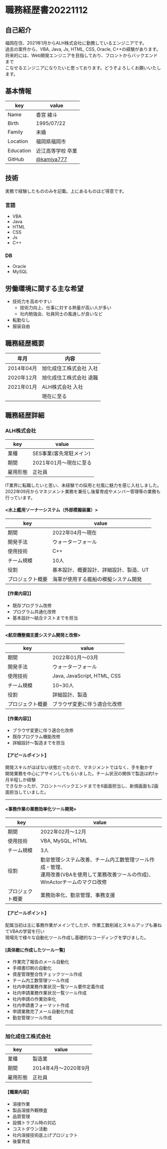 # 職務経歴書20221112

## 自己紹介
福岡在住、2021年1月からALH株式会社に勤務しているエンジニアです。<br>
過去の案件から、VBA, Java, Js, HTML, CSS, Oracle, C++の経験があります。<br>
将来的には、Web開発エンジニアを目指しており、フロントからバックエンドまで<br>
こなせるエンジニアになりたいと思っております。どうぞよろしくお願いいたします。

## 基本情報
|key|value|
|----|----|
|Name|香宮 綾斗|
|Birth|1995/07/22|
|Family|未婚|
|Location|福岡県福岡市|
|Education|近江高等学校 卒業|
|GitHub|[@kamiya777](https://github.com/kamiya777)|

## 技術
実務で経験したもののみを記載。上にあるものほど得意です。
### 言語
- VBA
- Java
- HTML
- CSS
- Js
- C++

### DB
- Oracle
- MySQL

## 労働環境に関する主な希望
- 技術力を高めやすい
   - 技術力向上、仕事に対する熱量が高い人が多い
   - 社内勉強会、社員同士の風通しが良いなど
- 転勤なし
- 服装自由

## 職務経歴概要
|年月|内容|
|-----|--------|
|2014年04月|旭化成住工株式会社 入社|
|2020年12月|旭化成住工株式会社 退職|
|2021年01月|ALH株式会社 入社|
||現在に至る|

## 職務経歴詳細
### ALH株式会社
|key|value|
|----|----|
|業種|SES事業(客先常駐メイン)|
|期間|2021年01月〜現在に至る|
|雇用形態|正社員|

IT業界に転職したいと思い、未経験での採用と社風に魅力を感じ入社しました。<br>
2022年09月からマネジメント業務を兼任し後輩育成やメンバー管理等の業務も行っています。

#### <水上艦用ソーナーシステム（外部模擬装置）>
|key|value|
|----|----|
|期間|2022年04月〜現在|
|開発手法|ウォーターフォール|
|使用技術|C++|
|チーム規模|10人|
|役割|基本設計、概要設計、詳細設計、製造、UT|
|プロジェクト概要|海軍が使用する艦船の模擬システム開発|
#### 【作業内容】】
- 既存プログラム改修
- プログラム共通化改修
- 基本設計〜結合テストまでを担当
---

#### <航空機整備支援システム開発と改修>
|key|value|
|----|----|
|期間|2022年01月〜03月|
|開発手法|ウォーターフォール|
|使用技術|Java, JavaScript, HTML, CSS|
|チーム規模|10~30人|
|役割|詳細設計、製造|
|プロジェクト概要|ブラウザ変更に伴う適合化改修|
#### 【作業内容】】
- ブラウザ変更に伴う適合化改修
- 既存プログラム機能改修
- 詳細設計〜製造までを担当
#### 【アピールポイント】
開発スキルがほぼない状態だったので、マネジメントではなく、手を動かす<br>
開発業務を中心にアサインしてもらいました。チーム状況の関係で製造は約1ヶ月半程しか経験<br>
できなかったが、フロント～バックエンドまでを6画面担当し、新規画面も2画面担当していました。

---

#### <事務作業の業務効率化ツール開発>
|key|value|
|----|----|
|期間|2022年02月〜12月|
|使用技術|VBA, MySQL, HTML|
|チーム規模|3人|
|役割|勤怠管理システム改善、チーム内工数管理ツール作成・管理、<br>運用改善(VBAを使用して業務改善ツールの作成)、WinActorチームのマクロ改修 |
|プロジェクト概要|業務効率化、勤怠管理、事務支援|
#### 【アピールポイント】
配属当初は主に事務作業がメインでしたが、作業工数削減とスキルアップも兼ねてVBAの学習を行い<br>
現場先で様々な自動化ツール作成し基礎的なコーディングを学びました。

#### [具体敵に作成したツール一覧]
- 作業完了報告のメール自動化
- 手順書印刷の自動化
- 資産管理整合性チェックツール作成
- チーム内工数管理ツール作成
- 社内申請業務作業状況一覧ツール要件定義作成
- 社内申請業務作業状況一覧ツール作成
- 社内申請の作業効率化
- 社内申請書フォーマット作成
- 申請業務完了メール自動化作成
- 勤怠管理ツール作成

---
### 旭化成住工株式会社
|key|value|
|----|----|
|業種|製造業|
|期間|2014年4月〜2020年9月|
|雇用形態|正社員|
#### 【職業内容】
- 溶接作業 
- 製品溶接外観検査 
- 品質管理 
- 設備トラブル時の対応
- コストダウン活動
- 社内溶接技術底上げプロジェクト
- 後輩育成
